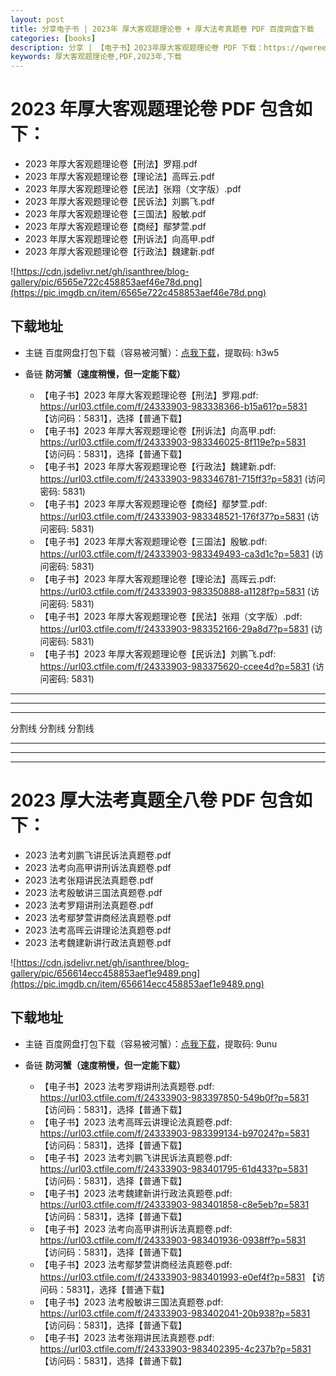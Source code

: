 ```yaml
---
layout: post
title: 分享电子书 | 2023年 厚大客观题理论卷 + 厚大法考真题卷 PDF 百度网盘下载
categories: [books]
description: 分享 | 【电子书】2023年厚大客观题理论卷 PDF 下载：https://qweree.cn/index.php/232/
keywords: 厚大客观题理论卷,PDF,2023年,下载
---
```


# 2023 年厚大客观题理论卷 PDF 包含如下：

- 2023 年厚大客观题理论卷【刑法】罗翔.pdf
- 2023 年厚大客观题理论卷【理论法】高晖云.pdf
- 2023 年厚大客观题理论卷【民法】张翔（文字版）.pdf
- 2023 年厚大客观题理论卷【民诉法】刘鹏飞.pdf
- 2023 年厚大客观题理论卷【三国法】殷敏.pdf
- 2023 年厚大客观题理论卷【商经】鄢梦萱.pdf
- 2023 年厚大客观题理论卷【刑诉法】向高甲.pdf
- 2023 年厚大客观题理论卷【行政法】魏建新.pdf

![https://cdn.jsdelivr.net/gh/isanthree/blog-gallery/pic/6565e722c458853aef46e78d.png](https://pic.imgdb.cn/item/6565e722c458853aef46e78d.png)

## 下载地址

- 主链 百度网盘打包下载（容易被河蟹）：[点我下载](https://pan.baidu.com/s/1JoKX5nK4oe-BwZxKEfqMJg?pwd=h3w5)，提取码: h3w5

- 备链 **防河蟹（速度稍慢，但一定能下载）**

  - 【电子书】2023 年厚大客观题理论卷【刑法】罗翔.pdf: <https://url03.ctfile.com/f/24333903-983338366-b15a61?p=5831> 【访问码：5831】，选择【普通下载】
  - 【电子书】2023 年厚大客观题理论卷【刑诉法】向高甲.pdf: <https://url03.ctfile.com/f/24333903-983346025-8f119e?p=5831> 【访问码：5831】，选择【普通下载】
  - 【电子书】2023 年厚大客观题理论卷【行政法】魏建新.pdf: <https://url03.ctfile.com/f/24333903-983346781-715ff3?p=5831> (访问密码: 5831)
  - 【电子书】2023 年厚大客观题理论卷【商经】鄢梦萱.pdf: <https://url03.ctfile.com/f/24333903-983348521-176f37?p=5831> (访问密码: 5831)
  - 【电子书】2023 年厚大客观题理论卷【三国法】殷敏.pdf: <https://url03.ctfile.com/f/24333903-983349493-ca3d1c?p=5831> (访问密码: 5831)
  - 【电子书】2023 年厚大客观题理论卷【理论法】高晖云.pdf: <https://url03.ctfile.com/f/24333903-983350888-a1128f?p=5831> (访问密码: 5831)
  - 【电子书】2023 年厚大客观题理论卷【民法】张翔（文字版）.pdf: <https://url03.ctfile.com/f/24333903-983352166-29a8d7?p=5831> (访问密码: 5831)
  - 【电子书】2023 年厚大客观题理论卷【民诉法】刘鹏飞.pdf: <https://url03.ctfile.com/f/24333903-983375620-ccee4d?p=5831> (访问密码: 5831)

---

---

---

分割线 分割线 分割线

---

---

---

# 2023 厚大法考真题全八卷 PDF 包含如下：

- 2023 法考刘鹏飞讲民诉法真题卷.pdf
- 2023 法考向高甲讲刑诉法真题卷.pdf
- 2023 法考张翔讲民法真题卷.pdf
- 2023 法考殷敏讲三国法真题卷.pdf
- 2023 法考罗翔讲刑法真题卷.pdf
- 2023 法考鄢梦萱讲商经法真题卷.pdf
- 2023 法考高晖云讲理论法真题卷.pdf
- 2023 法考魏建新讲行政法真题卷.pdf

![https://cdn.jsdelivr.net/gh/isanthree/blog-gallery/pic/656614ecc458853aef1e9489.png](https://pic.imgdb.cn/item/656614ecc458853aef1e9489.png)

## 下载地址

- 主链 百度网盘打包下载（容易被河蟹）：[点我下载](https://pan.baidu.com/s/1V7um6azurvaBaQMW-n2o5Q?pwd=9unu)，提取码: 9unu

- 备链 **防河蟹（速度稍慢，但一定能下载）**

  - 【电子书】2023 法考罗翔讲刑法真题卷.pdf: https://url03.ctfile.com/f/24333903-983397850-549b0f?p=5831 【访问码：5831】，选择【普通下载】
  - 【电子书】2023 法考高晖云讲理论法真题卷.pdf: https://url03.ctfile.com/f/24333903-983399134-b97024?p=5831 【访问码：5831】，选择【普通下载】
  - 【电子书】2023 法考刘鹏飞讲民诉法真题卷.pdf: https://url03.ctfile.com/f/24333903-983401795-61d433?p=5831 【访问码：5831】，选择【普通下载】
  - 【电子书】2023 法考魏建新讲行政法真题卷.pdf: https://url03.ctfile.com/f/24333903-983401858-c8e5eb?p=5831 【访问码：5831】，选择【普通下载】
  - 【电子书】2023 法考向高甲讲刑诉法真题卷.pdf: https://url03.ctfile.com/f/24333903-983401936-0938ff?p=5831 【访问码：5831】，选择【普通下载】
  - 【电子书】2023 法考鄢梦萱讲商经法真题卷.pdf: https://url03.ctfile.com/f/24333903-983401993-e0ef4f?p=5831 【访问码：5831】，选择【普通下载】
  - 【电子书】2023 法考殷敏讲三国法真题卷.pdf: https://url03.ctfile.com/f/24333903-983402041-20b938?p=5831 【访问码：5831】，选择【普通下载】
  - 【电子书】2023 法考张翔讲民法真题卷.pdf: https://url03.ctfile.com/f/24333903-983402395-4c237b?p=5831 【访问码：5831】，选择【普通下载】
